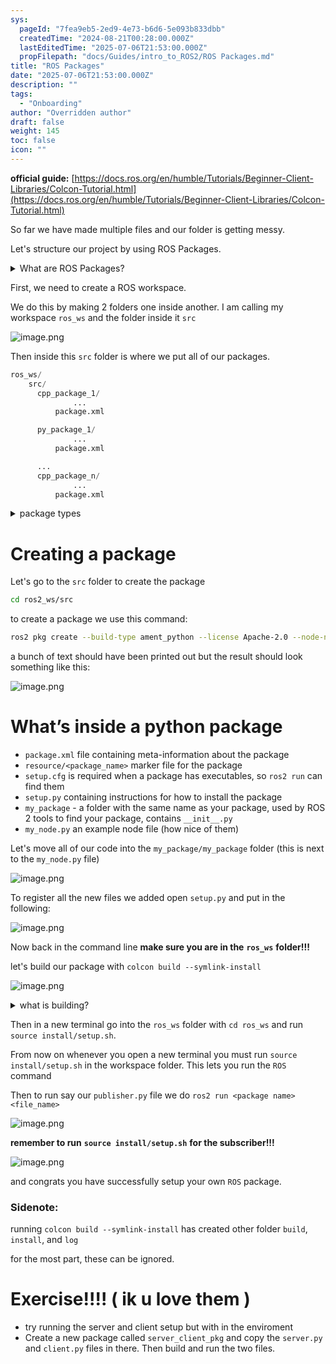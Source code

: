 ```yaml
---
sys:
  pageId: "7fea9eb5-2ed9-4e73-b6d6-5e093b833dbb"
  createdTime: "2024-08-21T00:28:00.000Z"
  lastEditedTime: "2025-07-06T21:53:00.000Z"
  propFilepath: "docs/Guides/intro_to_ROS2/ROS Packages.md"
title: "ROS Packages"
date: "2025-07-06T21:53:00.000Z"
description: ""
tags:
  - "Onboarding"
author: "Overridden author"
draft: false
weight: 145
toc: false
icon: ""
---
```


**official guide:** [https://docs.ros.org/en/humble/Tutorials/Beginner-Client-Libraries/Colcon-Tutorial.html](https://docs.ros.org/en/humble/Tutorials/Beginner-Client-Libraries/Colcon-Tutorial.html)

So far we have made multiple files and our folder is getting messy.

Let's structure our project by using ROS Packages.

<details>
      <summary>What are ROS Packages?</summary>
      ROS Packages are, as the name implies, packages of code that are highly sharable between ROS developers.
  </details>

First, we need to create a ROS workspace.

We do this by making 2 folders one inside another. I am calling my workspace `ros_ws` and the folder inside it `src`

![image.png](https://prod-files-secure.s3.us-west-2.amazonaws.com/d518164a-d88e-44d1-a4ee-3adb3bd8bce0/70706947-fd18-4537-a67b-e12946812d31/image.png?X-Amz-Algorithm=AWS4-HMAC-SHA256&X-Amz-Content-Sha256=UNSIGNED-PAYLOAD&X-Amz-Credential=ASIAZI2LB4663665M76C%2F20250802%2Fus-west-2%2Fs3%2Faws4_request&X-Amz-Date=20250802T200920Z&X-Amz-Expires=3600&X-Amz-Security-Token=IQoJb3JpZ2luX2VjEOP%2F%2F%2F%2F%2F%2F%2F%2F%2F%2FwEaCXVzLXdlc3QtMiJIMEYCIQDdIRkIVoQyBpVdKSCjzMiUZLxWUuS8RjGkCWjoh3q7qgIhALelfFk4wO9GHxyOXf%2BDtJKMq6l%2BCQzlRtbNyavBvAWmKv8DCBwQABoMNjM3NDIzMTgzODA1IgyR5u58GrtqOzDPXtwq3AOVjqqlwfcbqZ7OObuxnZJ%2FE9VI%2FVoUDVG1Z%2FVWSJEFwySADrfC%2FrP6EnwMQBSY9CLznKa7SAtOWcXbaO7KQtVSDCj7Dz%2F373kRbLhq2S0jmnNyUBs649B5G4l41nKULh9V2ZS3QkhQK7%2BthMgpBLR13uKbTDLXOlsM4UMudlP%2BgJJhb3WUl1s2fWSVNrPPfYVc3hq7Ht1vWjMSai9wgdb4vlgnu8HcMbaLJXEA%2FPJ0Wy17UQFwLQOH5vpnuOQPp9Cq9kbNLvk5GSqNq81emc1SGWK7USBHcQ6a0aPQ7zl%2FxIK9U0rO4MClgUs%2Fw2XrzS6dv7ZcGwxc6bABNaAFP1nqWOIbBidg9WZtIKG2G5TloemKJFz%2ByTcloVe3Q%2FuUTcv7vrliQkoGqSZUPsiNtfUjjgSEUNsWG10wjAjHX0JFe5hMRzLcAaWNxcNw9R9lT6Sq%2B0NA5g7pFzRWZc8fk1Ko7M%2B4TWfRMoN29no0tT%2B8UscaX%2FjBnjbQp9czVnzUY7J0b5mrBO02e6tYu8tyKGS%2Bv%2BMSWUpwZBEWHcyC1CQ8K6AsgJDfiFQvdnIHQdrM%2FGc7ydgOnWJb3Ne3yRiU3Wj6gjPMPVsWU8u%2F%2Bzyw6wOjab5MZM761Y%2Fx5B%2F9%2FzDuxLnEBjqkAfDiiiL5qYdNueDgNijtpqqTd7eItdSLNSjR3wCjFPhbfubeIz%2Fxjk7JNjxtxCop2C26qoZacDuib%2B6tPodN0K5TkvWC%2FenUDxxaXTFV4gMB0JXjUjc8l1qqyMUGBli%2BwNkIQCNTvqw3baqGGucTvRKVDQFX839s%2BaDUrODFkasomRyFbbPPqkO96om3%2B7%2BDLXVEcGSyJXmpvkdE0W4njPNBJ8wp&X-Amz-Signature=1e526fb1e79f85c6b4169512ebc0ce3edfefa39256fcd7a25fc491b3b65cfe5c&X-Amz-SignedHeaders=host&x-amz-checksum-mode=ENABLED&x-id=GetObject)

Then inside this `src` folder is where we put all of our packages.

```python
ros_ws/
    src/
      cpp_package_1/
		      ...
          package.xml

      py_package_1/
		      ...
          package.xml

      ...
      cpp_package_n/
		      ...
          package.xml

```

<details>

<summary>package types</summary>

packages can be either `C++` or python.

the intern file structure is different for each but for this guide we will stick to creating python packages

</details>

# Creating a package

Let's go to the `src` folder to create the package

```bash
cd ros2_ws/src
```

to create a package we use this command:

```bash
ros2 pkg create --build-type ament_python --license Apache-2.0 --node-name my_node my_package
```

a bunch of text should have been printed out but the result should look something like this:

![image.png](https://prod-files-secure.s3.us-west-2.amazonaws.com/d518164a-d88e-44d1-a4ee-3adb3bd8bce0/e6cf1e3f-8512-4a3e-b131-079f800bf3e8/image.png?X-Amz-Algorithm=AWS4-HMAC-SHA256&X-Amz-Content-Sha256=UNSIGNED-PAYLOAD&X-Amz-Credential=ASIAZI2LB4663665M76C%2F20250802%2Fus-west-2%2Fs3%2Faws4_request&X-Amz-Date=20250802T200920Z&X-Amz-Expires=3600&X-Amz-Security-Token=IQoJb3JpZ2luX2VjEOP%2F%2F%2F%2F%2F%2F%2F%2F%2F%2FwEaCXVzLXdlc3QtMiJIMEYCIQDdIRkIVoQyBpVdKSCjzMiUZLxWUuS8RjGkCWjoh3q7qgIhALelfFk4wO9GHxyOXf%2BDtJKMq6l%2BCQzlRtbNyavBvAWmKv8DCBwQABoMNjM3NDIzMTgzODA1IgyR5u58GrtqOzDPXtwq3AOVjqqlwfcbqZ7OObuxnZJ%2FE9VI%2FVoUDVG1Z%2FVWSJEFwySADrfC%2FrP6EnwMQBSY9CLznKa7SAtOWcXbaO7KQtVSDCj7Dz%2F373kRbLhq2S0jmnNyUBs649B5G4l41nKULh9V2ZS3QkhQK7%2BthMgpBLR13uKbTDLXOlsM4UMudlP%2BgJJhb3WUl1s2fWSVNrPPfYVc3hq7Ht1vWjMSai9wgdb4vlgnu8HcMbaLJXEA%2FPJ0Wy17UQFwLQOH5vpnuOQPp9Cq9kbNLvk5GSqNq81emc1SGWK7USBHcQ6a0aPQ7zl%2FxIK9U0rO4MClgUs%2Fw2XrzS6dv7ZcGwxc6bABNaAFP1nqWOIbBidg9WZtIKG2G5TloemKJFz%2ByTcloVe3Q%2FuUTcv7vrliQkoGqSZUPsiNtfUjjgSEUNsWG10wjAjHX0JFe5hMRzLcAaWNxcNw9R9lT6Sq%2B0NA5g7pFzRWZc8fk1Ko7M%2B4TWfRMoN29no0tT%2B8UscaX%2FjBnjbQp9czVnzUY7J0b5mrBO02e6tYu8tyKGS%2Bv%2BMSWUpwZBEWHcyC1CQ8K6AsgJDfiFQvdnIHQdrM%2FGc7ydgOnWJb3Ne3yRiU3Wj6gjPMPVsWU8u%2F%2Bzyw6wOjab5MZM761Y%2Fx5B%2F9%2FzDuxLnEBjqkAfDiiiL5qYdNueDgNijtpqqTd7eItdSLNSjR3wCjFPhbfubeIz%2Fxjk7JNjxtxCop2C26qoZacDuib%2B6tPodN0K5TkvWC%2FenUDxxaXTFV4gMB0JXjUjc8l1qqyMUGBli%2BwNkIQCNTvqw3baqGGucTvRKVDQFX839s%2BaDUrODFkasomRyFbbPPqkO96om3%2B7%2BDLXVEcGSyJXmpvkdE0W4njPNBJ8wp&X-Amz-Signature=e4f6d65ab208a3a3334fdeb155243b842cda830d1f74486accb7cb35ba645c96&X-Amz-SignedHeaders=host&x-amz-checksum-mode=ENABLED&x-id=GetObject)

# What’s inside a python package

- `package.xml` file containing meta-information about the package
- `resource/<package_name>` marker file for the package
- `setup.cfg` is required when a package has executables, so `ros2 run` can find them
- `setup.py` containing instructions for how to install the package
- `my_package` - a folder with the same name as your package, used by ROS 2 tools to find your package, contains `__init__.py`
- `my_node.py` an example node file (how nice of them)

Let's move all of our code into the `my_package/my_package` folder (this is next to the `my_node.py` file)

![image.png](https://prod-files-secure.s3.us-west-2.amazonaws.com/d518164a-d88e-44d1-a4ee-3adb3bd8bce0/9ce58f11-0da9-4d3e-b86d-506a9685d378/image.png?X-Amz-Algorithm=AWS4-HMAC-SHA256&X-Amz-Content-Sha256=UNSIGNED-PAYLOAD&X-Amz-Credential=ASIAZI2LB4663665M76C%2F20250802%2Fus-west-2%2Fs3%2Faws4_request&X-Amz-Date=20250802T200920Z&X-Amz-Expires=3600&X-Amz-Security-Token=IQoJb3JpZ2luX2VjEOP%2F%2F%2F%2F%2F%2F%2F%2F%2F%2FwEaCXVzLXdlc3QtMiJIMEYCIQDdIRkIVoQyBpVdKSCjzMiUZLxWUuS8RjGkCWjoh3q7qgIhALelfFk4wO9GHxyOXf%2BDtJKMq6l%2BCQzlRtbNyavBvAWmKv8DCBwQABoMNjM3NDIzMTgzODA1IgyR5u58GrtqOzDPXtwq3AOVjqqlwfcbqZ7OObuxnZJ%2FE9VI%2FVoUDVG1Z%2FVWSJEFwySADrfC%2FrP6EnwMQBSY9CLznKa7SAtOWcXbaO7KQtVSDCj7Dz%2F373kRbLhq2S0jmnNyUBs649B5G4l41nKULh9V2ZS3QkhQK7%2BthMgpBLR13uKbTDLXOlsM4UMudlP%2BgJJhb3WUl1s2fWSVNrPPfYVc3hq7Ht1vWjMSai9wgdb4vlgnu8HcMbaLJXEA%2FPJ0Wy17UQFwLQOH5vpnuOQPp9Cq9kbNLvk5GSqNq81emc1SGWK7USBHcQ6a0aPQ7zl%2FxIK9U0rO4MClgUs%2Fw2XrzS6dv7ZcGwxc6bABNaAFP1nqWOIbBidg9WZtIKG2G5TloemKJFz%2ByTcloVe3Q%2FuUTcv7vrliQkoGqSZUPsiNtfUjjgSEUNsWG10wjAjHX0JFe5hMRzLcAaWNxcNw9R9lT6Sq%2B0NA5g7pFzRWZc8fk1Ko7M%2B4TWfRMoN29no0tT%2B8UscaX%2FjBnjbQp9czVnzUY7J0b5mrBO02e6tYu8tyKGS%2Bv%2BMSWUpwZBEWHcyC1CQ8K6AsgJDfiFQvdnIHQdrM%2FGc7ydgOnWJb3Ne3yRiU3Wj6gjPMPVsWU8u%2F%2Bzyw6wOjab5MZM761Y%2Fx5B%2F9%2FzDuxLnEBjqkAfDiiiL5qYdNueDgNijtpqqTd7eItdSLNSjR3wCjFPhbfubeIz%2Fxjk7JNjxtxCop2C26qoZacDuib%2B6tPodN0K5TkvWC%2FenUDxxaXTFV4gMB0JXjUjc8l1qqyMUGBli%2BwNkIQCNTvqw3baqGGucTvRKVDQFX839s%2BaDUrODFkasomRyFbbPPqkO96om3%2B7%2BDLXVEcGSyJXmpvkdE0W4njPNBJ8wp&X-Amz-Signature=35bb959cc9f885b694e35ef361d5ae0b4aa757c001cf464b1a026e54ca6a0a10&X-Amz-SignedHeaders=host&x-amz-checksum-mode=ENABLED&x-id=GetObject)

To register all the new files we added open `setup.py` and put in the following:

![image.png](https://prod-files-secure.s3.us-west-2.amazonaws.com/d518164a-d88e-44d1-a4ee-3adb3bd8bce0/1cd7c262-4cae-4496-9d75-c178537d24a2/image.png?X-Amz-Algorithm=AWS4-HMAC-SHA256&X-Amz-Content-Sha256=UNSIGNED-PAYLOAD&X-Amz-Credential=ASIAZI2LB4663665M76C%2F20250802%2Fus-west-2%2Fs3%2Faws4_request&X-Amz-Date=20250802T200920Z&X-Amz-Expires=3600&X-Amz-Security-Token=IQoJb3JpZ2luX2VjEOP%2F%2F%2F%2F%2F%2F%2F%2F%2F%2FwEaCXVzLXdlc3QtMiJIMEYCIQDdIRkIVoQyBpVdKSCjzMiUZLxWUuS8RjGkCWjoh3q7qgIhALelfFk4wO9GHxyOXf%2BDtJKMq6l%2BCQzlRtbNyavBvAWmKv8DCBwQABoMNjM3NDIzMTgzODA1IgyR5u58GrtqOzDPXtwq3AOVjqqlwfcbqZ7OObuxnZJ%2FE9VI%2FVoUDVG1Z%2FVWSJEFwySADrfC%2FrP6EnwMQBSY9CLznKa7SAtOWcXbaO7KQtVSDCj7Dz%2F373kRbLhq2S0jmnNyUBs649B5G4l41nKULh9V2ZS3QkhQK7%2BthMgpBLR13uKbTDLXOlsM4UMudlP%2BgJJhb3WUl1s2fWSVNrPPfYVc3hq7Ht1vWjMSai9wgdb4vlgnu8HcMbaLJXEA%2FPJ0Wy17UQFwLQOH5vpnuOQPp9Cq9kbNLvk5GSqNq81emc1SGWK7USBHcQ6a0aPQ7zl%2FxIK9U0rO4MClgUs%2Fw2XrzS6dv7ZcGwxc6bABNaAFP1nqWOIbBidg9WZtIKG2G5TloemKJFz%2ByTcloVe3Q%2FuUTcv7vrliQkoGqSZUPsiNtfUjjgSEUNsWG10wjAjHX0JFe5hMRzLcAaWNxcNw9R9lT6Sq%2B0NA5g7pFzRWZc8fk1Ko7M%2B4TWfRMoN29no0tT%2B8UscaX%2FjBnjbQp9czVnzUY7J0b5mrBO02e6tYu8tyKGS%2Bv%2BMSWUpwZBEWHcyC1CQ8K6AsgJDfiFQvdnIHQdrM%2FGc7ydgOnWJb3Ne3yRiU3Wj6gjPMPVsWU8u%2F%2Bzyw6wOjab5MZM761Y%2Fx5B%2F9%2FzDuxLnEBjqkAfDiiiL5qYdNueDgNijtpqqTd7eItdSLNSjR3wCjFPhbfubeIz%2Fxjk7JNjxtxCop2C26qoZacDuib%2B6tPodN0K5TkvWC%2FenUDxxaXTFV4gMB0JXjUjc8l1qqyMUGBli%2BwNkIQCNTvqw3baqGGucTvRKVDQFX839s%2BaDUrODFkasomRyFbbPPqkO96om3%2B7%2BDLXVEcGSyJXmpvkdE0W4njPNBJ8wp&X-Amz-Signature=1907ead9e49b6835adde7f3b0d7ca580e79a677c0c5d01d2ebe63040c5ae50ee&X-Amz-SignedHeaders=host&x-amz-checksum-mode=ENABLED&x-id=GetObject)

Now back in the command line **make sure you are in the** **`ros_ws`** **folder!!!**

let's build our package with `colcon build --symlink-install`

![image.png](https://prod-files-secure.s3.us-west-2.amazonaws.com/d518164a-d88e-44d1-a4ee-3adb3bd8bce0/2f2a0d27-b173-48fd-b189-5f5c0ce65619/image.png?X-Amz-Algorithm=AWS4-HMAC-SHA256&X-Amz-Content-Sha256=UNSIGNED-PAYLOAD&X-Amz-Credential=ASIAZI2LB4663665M76C%2F20250802%2Fus-west-2%2Fs3%2Faws4_request&X-Amz-Date=20250802T200920Z&X-Amz-Expires=3600&X-Amz-Security-Token=IQoJb3JpZ2luX2VjEOP%2F%2F%2F%2F%2F%2F%2F%2F%2F%2FwEaCXVzLXdlc3QtMiJIMEYCIQDdIRkIVoQyBpVdKSCjzMiUZLxWUuS8RjGkCWjoh3q7qgIhALelfFk4wO9GHxyOXf%2BDtJKMq6l%2BCQzlRtbNyavBvAWmKv8DCBwQABoMNjM3NDIzMTgzODA1IgyR5u58GrtqOzDPXtwq3AOVjqqlwfcbqZ7OObuxnZJ%2FE9VI%2FVoUDVG1Z%2FVWSJEFwySADrfC%2FrP6EnwMQBSY9CLznKa7SAtOWcXbaO7KQtVSDCj7Dz%2F373kRbLhq2S0jmnNyUBs649B5G4l41nKULh9V2ZS3QkhQK7%2BthMgpBLR13uKbTDLXOlsM4UMudlP%2BgJJhb3WUl1s2fWSVNrPPfYVc3hq7Ht1vWjMSai9wgdb4vlgnu8HcMbaLJXEA%2FPJ0Wy17UQFwLQOH5vpnuOQPp9Cq9kbNLvk5GSqNq81emc1SGWK7USBHcQ6a0aPQ7zl%2FxIK9U0rO4MClgUs%2Fw2XrzS6dv7ZcGwxc6bABNaAFP1nqWOIbBidg9WZtIKG2G5TloemKJFz%2ByTcloVe3Q%2FuUTcv7vrliQkoGqSZUPsiNtfUjjgSEUNsWG10wjAjHX0JFe5hMRzLcAaWNxcNw9R9lT6Sq%2B0NA5g7pFzRWZc8fk1Ko7M%2B4TWfRMoN29no0tT%2B8UscaX%2FjBnjbQp9czVnzUY7J0b5mrBO02e6tYu8tyKGS%2Bv%2BMSWUpwZBEWHcyC1CQ8K6AsgJDfiFQvdnIHQdrM%2FGc7ydgOnWJb3Ne3yRiU3Wj6gjPMPVsWU8u%2F%2Bzyw6wOjab5MZM761Y%2Fx5B%2F9%2FzDuxLnEBjqkAfDiiiL5qYdNueDgNijtpqqTd7eItdSLNSjR3wCjFPhbfubeIz%2Fxjk7JNjxtxCop2C26qoZacDuib%2B6tPodN0K5TkvWC%2FenUDxxaXTFV4gMB0JXjUjc8l1qqyMUGBli%2BwNkIQCNTvqw3baqGGucTvRKVDQFX839s%2BaDUrODFkasomRyFbbPPqkO96om3%2B7%2BDLXVEcGSyJXmpvkdE0W4njPNBJ8wp&X-Amz-Signature=a7d2098fcc1972e2d097634cbaed1f381e57e34c04aafab6e4d5b9d46a1ae6de&X-Amz-SignedHeaders=host&x-amz-checksum-mode=ENABLED&x-id=GetObject)

<details>

<summary>what is building?</summary>

if you are a CS major at Rose-Hulman you will learn the answer to this in CSSE132

but TLDR; is it combines all the code files into one program that can be run easily 

</details>

Then in a new terminal go into the `ros_ws` folder with `cd ros_ws` and run `source install/setup.sh`. 

From now on whenever you open a new terminal you must run `source install/setup.sh` in the workspace folder. This lets you run the `ROS` command

Then to run say our `publisher.py` file we do `ros2 run <package name> <file_name>`

![image.png](https://prod-files-secure.s3.us-west-2.amazonaws.com/d518164a-d88e-44d1-a4ee-3adb3bd8bce0/4f4b1219-3a44-4632-aa0a-ce3471699f59/image.png?X-Amz-Algorithm=AWS4-HMAC-SHA256&X-Amz-Content-Sha256=UNSIGNED-PAYLOAD&X-Amz-Credential=ASIAZI2LB4663665M76C%2F20250802%2Fus-west-2%2Fs3%2Faws4_request&X-Amz-Date=20250802T200920Z&X-Amz-Expires=3600&X-Amz-Security-Token=IQoJb3JpZ2luX2VjEOP%2F%2F%2F%2F%2F%2F%2F%2F%2F%2FwEaCXVzLXdlc3QtMiJIMEYCIQDdIRkIVoQyBpVdKSCjzMiUZLxWUuS8RjGkCWjoh3q7qgIhALelfFk4wO9GHxyOXf%2BDtJKMq6l%2BCQzlRtbNyavBvAWmKv8DCBwQABoMNjM3NDIzMTgzODA1IgyR5u58GrtqOzDPXtwq3AOVjqqlwfcbqZ7OObuxnZJ%2FE9VI%2FVoUDVG1Z%2FVWSJEFwySADrfC%2FrP6EnwMQBSY9CLznKa7SAtOWcXbaO7KQtVSDCj7Dz%2F373kRbLhq2S0jmnNyUBs649B5G4l41nKULh9V2ZS3QkhQK7%2BthMgpBLR13uKbTDLXOlsM4UMudlP%2BgJJhb3WUl1s2fWSVNrPPfYVc3hq7Ht1vWjMSai9wgdb4vlgnu8HcMbaLJXEA%2FPJ0Wy17UQFwLQOH5vpnuOQPp9Cq9kbNLvk5GSqNq81emc1SGWK7USBHcQ6a0aPQ7zl%2FxIK9U0rO4MClgUs%2Fw2XrzS6dv7ZcGwxc6bABNaAFP1nqWOIbBidg9WZtIKG2G5TloemKJFz%2ByTcloVe3Q%2FuUTcv7vrliQkoGqSZUPsiNtfUjjgSEUNsWG10wjAjHX0JFe5hMRzLcAaWNxcNw9R9lT6Sq%2B0NA5g7pFzRWZc8fk1Ko7M%2B4TWfRMoN29no0tT%2B8UscaX%2FjBnjbQp9czVnzUY7J0b5mrBO02e6tYu8tyKGS%2Bv%2BMSWUpwZBEWHcyC1CQ8K6AsgJDfiFQvdnIHQdrM%2FGc7ydgOnWJb3Ne3yRiU3Wj6gjPMPVsWU8u%2F%2Bzyw6wOjab5MZM761Y%2Fx5B%2F9%2FzDuxLnEBjqkAfDiiiL5qYdNueDgNijtpqqTd7eItdSLNSjR3wCjFPhbfubeIz%2Fxjk7JNjxtxCop2C26qoZacDuib%2B6tPodN0K5TkvWC%2FenUDxxaXTFV4gMB0JXjUjc8l1qqyMUGBli%2BwNkIQCNTvqw3baqGGucTvRKVDQFX839s%2BaDUrODFkasomRyFbbPPqkO96om3%2B7%2BDLXVEcGSyJXmpvkdE0W4njPNBJ8wp&X-Amz-Signature=7d045bffaa85229f6efb87fec2e4b7ac05ffab9a0d38746842973fec3f657be2&X-Amz-SignedHeaders=host&x-amz-checksum-mode=ENABLED&x-id=GetObject)

**remember to run** **`source install/setup.sh`** **for the subscriber!!!**

![image.png](https://prod-files-secure.s3.us-west-2.amazonaws.com/d518164a-d88e-44d1-a4ee-3adb3bd8bce0/02121119-dad4-49ec-8356-c956108b4243/image.png?X-Amz-Algorithm=AWS4-HMAC-SHA256&X-Amz-Content-Sha256=UNSIGNED-PAYLOAD&X-Amz-Credential=ASIAZI2LB4663665M76C%2F20250802%2Fus-west-2%2Fs3%2Faws4_request&X-Amz-Date=20250802T200920Z&X-Amz-Expires=3600&X-Amz-Security-Token=IQoJb3JpZ2luX2VjEOP%2F%2F%2F%2F%2F%2F%2F%2F%2F%2FwEaCXVzLXdlc3QtMiJIMEYCIQDdIRkIVoQyBpVdKSCjzMiUZLxWUuS8RjGkCWjoh3q7qgIhALelfFk4wO9GHxyOXf%2BDtJKMq6l%2BCQzlRtbNyavBvAWmKv8DCBwQABoMNjM3NDIzMTgzODA1IgyR5u58GrtqOzDPXtwq3AOVjqqlwfcbqZ7OObuxnZJ%2FE9VI%2FVoUDVG1Z%2FVWSJEFwySADrfC%2FrP6EnwMQBSY9CLznKa7SAtOWcXbaO7KQtVSDCj7Dz%2F373kRbLhq2S0jmnNyUBs649B5G4l41nKULh9V2ZS3QkhQK7%2BthMgpBLR13uKbTDLXOlsM4UMudlP%2BgJJhb3WUl1s2fWSVNrPPfYVc3hq7Ht1vWjMSai9wgdb4vlgnu8HcMbaLJXEA%2FPJ0Wy17UQFwLQOH5vpnuOQPp9Cq9kbNLvk5GSqNq81emc1SGWK7USBHcQ6a0aPQ7zl%2FxIK9U0rO4MClgUs%2Fw2XrzS6dv7ZcGwxc6bABNaAFP1nqWOIbBidg9WZtIKG2G5TloemKJFz%2ByTcloVe3Q%2FuUTcv7vrliQkoGqSZUPsiNtfUjjgSEUNsWG10wjAjHX0JFe5hMRzLcAaWNxcNw9R9lT6Sq%2B0NA5g7pFzRWZc8fk1Ko7M%2B4TWfRMoN29no0tT%2B8UscaX%2FjBnjbQp9czVnzUY7J0b5mrBO02e6tYu8tyKGS%2Bv%2BMSWUpwZBEWHcyC1CQ8K6AsgJDfiFQvdnIHQdrM%2FGc7ydgOnWJb3Ne3yRiU3Wj6gjPMPVsWU8u%2F%2Bzyw6wOjab5MZM761Y%2Fx5B%2F9%2FzDuxLnEBjqkAfDiiiL5qYdNueDgNijtpqqTd7eItdSLNSjR3wCjFPhbfubeIz%2Fxjk7JNjxtxCop2C26qoZacDuib%2B6tPodN0K5TkvWC%2FenUDxxaXTFV4gMB0JXjUjc8l1qqyMUGBli%2BwNkIQCNTvqw3baqGGucTvRKVDQFX839s%2BaDUrODFkasomRyFbbPPqkO96om3%2B7%2BDLXVEcGSyJXmpvkdE0W4njPNBJ8wp&X-Amz-Signature=57deb2f6487efc1aaf8d201b919d4516833e26e1b8f6eedb8d16e34a9c513aa4&X-Amz-SignedHeaders=host&x-amz-checksum-mode=ENABLED&x-id=GetObject)

and congrats you have successfully setup your own `ROS` package.

### Sidenote:

running `colcon build --symlink-install` has created other folder `build`, `install`, and `log`

for the most part, these can be ignored.

# Exercise!!!! ( ik u love them )

- try running the server and client setup but with in the enviroment
- Create a new package called `server_client_pkg` and copy the `server.py` and `client.py` files in there. Then build and run the two files.
